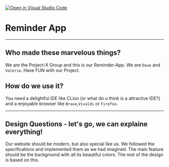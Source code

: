 [![Open in Visual Studio Code](https://classroom.github.com/assets/open-in-vscode-f059dc9a6f8d3a56e377f745f24479a46679e63a5d9fe6f495e02850cd0d8118.svg)](https://classroom.github.com/online_ide?assignment_repo_id=6605672&assignment_repo_type=AssignmentRepo)
# Reminder App

***

## Who made these marvelous things?

We are the Project-X Group and this is our Reminder-App. We are `Dave` and `Valerie`.
Have FUN with our Project.


## How do we use it?

You need a delightful IDE like CLion (or what do u think is a attractive IDE?) and a enjoyable browser like `Brave`,`Vivaldi` or `Firefox`.

***

## Design Questions - let's go, we can explaine everything!

Our website should be modern, but also special like us. We followed the specifications and implemented them as we had imagined. 
The main feature should be the background with all its beautiful colors. The rest of the design is based on this.
